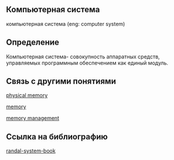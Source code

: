 ## Компьютерная система
компьютерная система (eng: computer system) 

## Определение
Компьютерная система- совокупность аппаратных средств, управляемых программным обеспечением как единый модуль.

## Связь с другими понятиями
[physical memory](https://github.com/vernikkkkkkkkkkkkkkkkkkk/concept/blob/main/virtual%20machines/memory%20management/physical%20memory.md)

[memory](https://github.com/vernikkkkkkkkkkkkkkkkkkk/concept/blob/main/virtual%20machines/memory%20management/memory.md)

[memory management](https://github.com/vernikkkkkkkkkkkkkkkkkkk/concept/blob/main/virtual%20machines/memory%20management/memory%20management.md)


## Cсылка на библиографию

[randal-system-book](https://github.com/vernikkkkkkkkkkkkkkkkkkk/concept/blob/main/bibliography/memory%20management/randal-system-book.md)

